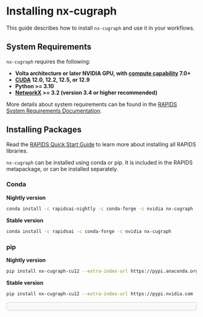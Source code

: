 # Installing nx-cugraph

This guide describes how to install ``nx-cugraph`` and use it in your workflows.


## System Requirements

`nx-cugraph` requires the following:

 - **Volta architecture or later NVIDIA GPU, with [compute capability](https://developer.nvidia.com/cuda-gpus) 7.0+**
 - **[CUDA](https://docs.nvidia.com/cuda/index.html) 12.0, 12.2, 12.5, or 12.9**
 - **Python >= 3.10**
 - **[NetworkX](https://networkx.org/documentation/stable/install.html#) >= 3.2 (version 3.4 or higher recommended)**

More details about system requirements can be found in the [RAPIDS System Requirements Documentation](https://docs.rapids.ai/install#system-req).

## Installing Packages

Read the [RAPIDS Quick Start Guide](https://docs.rapids.ai/install) to learn more about installing all RAPIDS libraries.

`nx-cugraph` can be installed using conda or pip. It is included in the RAPIDS metapackage, or can be installed separately.

### Conda
**Nightly version**
```bash
conda install -c rapidsai-nightly -c conda-forge -c nvidia nx-cugraph
```

**Stable version**
```bash
conda install -c rapidsai -c conda-forge -c nvidia nx-cugraph
```

### pip
**Nightly version**
```bash
pip install nx-cugraph-cu12 --extra-index-url https://pypi.anaconda.org/rapidsai-wheels-nightly/simple
```

**Stable version**
```bash
pip install nx-cugraph-cu12 --extra-index-url https://pypi.nvidia.com
```

<div style="border: 1px solid #ccc; background-color: #f9f9f9; padding: 10px; border-radius: 5px;">

</div>
